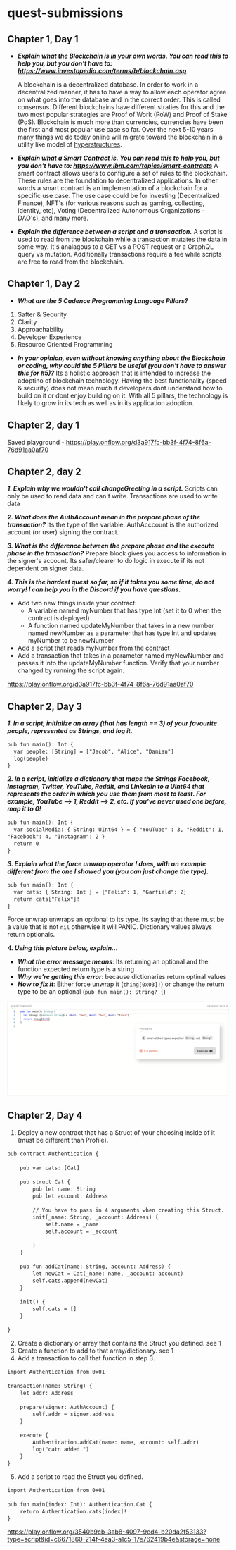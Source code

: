 # quest-submissions

## Chapter 1, Day 1
 - ***Explain what the Blockchain is in your own words. You can read this to help you, but you don't have to: https://www.investopedia.com/terms/b/blockchain.asp***
 
   A blockchain is a decentralized database. In order to work in a decentralized manner, it has to have a way to allow each operator agree on what goes into the database and in the correct order. This is called consensus.  Different blockchains have different straties for this and the two most popular strategies are Proof of Work (PoW) and Proof of Stake (PoS). Blockchain is much more than currencies, currencies have been the first and most popular use case so far.  Over the next 5-10 years many things we do today online will migrate toward the blockchain in a utility like model of [hyperstructures](https://jacob.energy/hyperstructures.html).

 - ***Explain what a Smart Contract is. You can read this to help you, but you don't have to: https://www.ibm.com/topics/smart-contracts***
  A smart contract allows users to configure a set of rules to the blockchain.  These rules are the foundation to decentralized applications.  In other words a smart contract is an implementation of a blockchain for a specific use case.  The use case could be for investing (Decentralized Finance), NFT's (for various reasons such as gaming, collecting, identity, etc), Voting (Decentralized Autonomous Organizations - DAO's), and many more.

 - ***Explain the difference between a script and a transaction.***
 A script is used to read from the blockchain while a transaction mutates the data in some way.  It's analagous to a GET vs a POST request or a GraphQL query vs mutation.  Additionally transactions require a fee while scripts are free to read from the blockchain.


## Chapter 1, Day 2
 - ***What are the 5 Cadence Programming Language Pillars?***
  1. Safter & Security
  2. Clarity
  3. Approachability
  4. Developer Experience
  5. Resource Oriented Programming

 - ***In your opinion, even without knowing anything about the Blockchain or coding, why could the 5 Pillars be useful (you don't have to answer this for #5)?***
  Its a holistic approach that is intended to increase the adoptino of blockchain technology.  Having the best functionality (speed & security) does not mean much if developers dont understand how to build on it or dont enjoy building on it.  With all 5 pillars, the technology is likely to grow in its tech as well as in its application adoption.

## Chapter 2, day 1
Saved playground - https://play.onflow.org/d3a917fc-bb3f-4f74-8f6a-76d91aa0af70

## Chapter 2, day 2


***1. Explain why we wouldn't call changeGreeting in a script.***
Scripts can only be used to read data and can't write. Transactions are used to write data

***2. What does the AuthAccount mean in the prepare phase of the transaction?***
Its the type of the variable.  AuthAcccount is the authorized account (or user) signing the contract.

***3. What is the difference between the prepare phase and the execute phase in the transaction?***
Prepare block gives you access to information in the signer's account. Its safer/clearer to do logic in execute if its not dependent on signer data.

***4. This is the hardest quest so far, so if it takes you some time, do not worry! I can help you in the Discord if you have questions.***

- Add two new things inside your contract:
  - A variable named myNumber that has type Int (set it to 0 when the contract is deployed)
  - A function named updateMyNumber that takes in a new number named newNumber as a parameter that has type Int and updates myNumber to be newNumber
- Add a script that reads myNumber from the contract
- Add a transaction that takes in a parameter named myNewNumber and passes it into the updateMyNumber function. Verify that your number changed by running the script again.

https://play.onflow.org/d3a917fc-bb3f-4f74-8f6a-76d91aa0af70

## Chapter 2, Day 3

***1. In a script, initialize an array (that has length == 3) of your favourite people, represented as Strings, and log it.***
```
pub fun main(): Int {
  var people: [String] = ["Jacob", "Alice", "Damian"]
  log(people)
}
```

***2. In a script, initialize a dictionary that maps the Strings Facebook, Instagram, Twitter, YouTube, Reddit, and LinkedIn to a UInt64 that represents the order in which you use them from most to least. For example, YouTube --> 1, Reddit --> 2, etc. If you've never used one before, map it to 0!***
```cadence
pub fun main(): Int {
  var socialMedia: { String: UInt64 } = { "YouTube" : 3, "Reddit": 1, "Facebook": 4, "Instagram": 2 }
  return 0
}
```

***3. Explain what the force unwrap operator ! does, with an example different from the one I showed you (you can just change the type).***
```cadence
pub fun main(): Int {
  var cats: { String: Int } = {"Felix": 1, "Garfield": 2}
  return cats["Felix"]!
}
```
Force unwrap unwraps an optional to its type.  Its saying that there must be a value that is not `nil` otherwise it will PANIC. Dictionary values always return optionals.

***4. Using this picture below, explain...***
 - ***What the error message means***: Its returning an optional and the function expected return type is a string
 - ***Why we're getting this error***: because dictionaries return optinal values
 - ***How to fix it***: Either force unwrap it (`thing[0x03]!`) or change the return type to be an optional (`pub fun main(): String? {`)  

![img](https://github.com/emerald-dao/beginner-cadence-course/raw/main/chapter2.0/images/wrongcode.png)

## Chapter 2, Day 4


1. Deploy a new contract that has a Struct of your choosing inside of it (must be different than Profile).
```cadence
pub contract Authentication {

    pub var cats: [Cat]
    
    pub struct Cat {
        pub let name: String
        pub let account: Address

        // You have to pass in 4 arguments when creating this Struct.
        init(_name: String, _account: Address) {
            self.name = _name
            self.account = _account

        }
    }

    pub fun addCat(name: String, account: Address) {
        let newCat = Cat(_name: name, _account: account)
        self.cats.append(newCat)
    }

    init() {
        self.cats = []
    }

}
```
2. Create a dictionary or array that contains the Struct you defined.
see 1
3. Create a function to add to that array/dictionary.
see 1
4. Add a transaction to call that function in step 3.
```cadence
import Authentication from 0x01

transaction(name: String) {
    let addr: Address

    prepare(signer: AuthAccount) {
        self.addr = signer.address
    }

    execute {
        Authentication.addCat(name: name, account: self.addr)
        log("catn added.")
    }
}
```
5. Add a script to read the Struct you defined.
```cadence
import Authentication from 0x01

pub fun main(index: Int): Authentication.Cat {
    return Authentication.cats[index]!
}
```

https://play.onflow.org/3540b9cb-3ab8-4097-9ed4-b20da2f53133?type=script&id=c6671860-214f-4ea3-a1c5-17e762419b4e&storage=none
